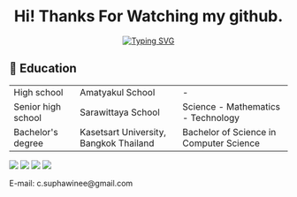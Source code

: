 <h1 align="center">Hi! Thanks For Watching my github.</h1>
<p align="center">
  <a href="https://git.io/typing-svg"><img src="https://readme-typing-svg.herokuapp.com?font=Fira+Code&pause=1000&center=true&width=435&lines=DucKyWay" alt="Typing SVG" /></a>
</p>

## 🏫 Education  
<table>
  <tr>
    <td>High school</td>
    <td>Amatyakul School</td>
    <td>-</td>
  </tr>
  <tr>
    <td>Senior high school</td>
    <td>Sarawittaya School</td>
    <td>Science - Mathematics - Technology</td>
  </tr>
  <tr>
    <td>Bachelor's degree</td>
    <td>Kasetsart University, Bangkok Thailand</td>
    <td>Bachelor of Science in Computer Science</td>
  </tr>
<table>  

[<img src="https://img.shields.io/badge/facebook-%231877F2.svg?&style=for-the-badge&logo=facebook&logoColor=white">](https://www.facebook.com/nijiducky/)
[<img src="https://img.shields.io/badge/instagram-%23E4405F.svg?&style=for-the-badge&logo=instagram&logoColor=white">](https://www.instagram.com/_ducky_way_/)
[<img src="https://img.shields.io/badge/x_twitter-%000000?style=for-the-badge&logo=custom&logoColor=white&logo=https%3A%2F%2Fwww.svgrepo.com%2Fshow%2F512332%2Fx.svg
">](https://twitter.com/XvaDu)
[<img src="https://img.shields.io/badge/discord-2818BA?style=for-the-badge&labelColor=2818BA&logo=discord&logoColor=white">](https://discord.com/channels/@me/321924157677895680)
<p>E-mail: c.suphawinee@gmail.com</p>
